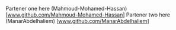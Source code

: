 Partener one here (Mahmoud-Mohamed-Hassan) [www.github.com/Mahmoud-Mohamed-Hassan]
Partener two here (ManarAbdelhaliem) [www.github.com/ManarAbdelhaliem]

